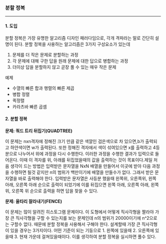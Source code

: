 ### 분할 정복

------

#### 1. 도입

분할 정복은 가장 유명한 알고리즘 디자인 패러다임으로, 각개 격파라는 말로 간단히 설명이 된다. 분할 정복을 사용하는 알고리즘은 3가지 구성요소가 있는데

1. 문제를 더 작은 문제로 분할하는 과정
2. 각 문제에 대해 구한 답을 원래 문제에 대한 답으로 병합하는 과정
3. 더이상 답을 분할하지 않고 곧장 풀 수 있는 매우 작은 문제

예제

- 수열의 빠른 합과 행렬의 빠른 제곱
- 병합 정렬
- 퀵정렬
- 카라츠바 빠른 곱셈



#### 2. 분할 정복

**문제: 쿼드 트리 뒤집기(QUADTREE)**

이 문제는 nxn격자에 정해진 크기 만큼 같은 색깔인 검은색으로 차 있으면,b가 출력되고 하얀색이면 w가 출력된다. 또한 정해진 격자에서 색이 섞여있으면 x를 출력하고 4등분으로 나누어서 위에 과정을 다시 수행한다. 이러한 과정을 수행한 결과가 입력으로 들어온다. 이때 이 격자를 위, 아래를 뒤집었을때의 값을 출력하는 것이 목표이다.제일 처음 생각이 드는 방법은 입력받은 문자열을 NxN 배열을 만들어서 이곳에 받아 다음 과정을 수행하면 될것 같지만 n의 범위가 백만이기에 배열을 만들수가 없다. 그래서 받은 문자열을 바로 출력해야 한다. 입력받은 문자열은 사등분 했을때 왼쪽위, 오른쪽위, 왼쪽 아래, 오른쪽 아래 순으로 출력이 되었기에 이를 뒤집으면 왼쪽 아래, 오른쪽 아래, 왼쪽 위, 오른쪽 위 순으로 출력을 하면 답을 찾을 수 있다.

**문제: 울타리 잘라내기(FENCE)**

이 문제는 많이 알려진 히스토그램 문제이다. 이 도형에서 어떻게 직사각형을 짤라야 가장 큰 직사각형을 구할 수 있는지를 보는 문제인데 n의 범위가 20000이기에 n^2으로는 구할수 없다. 때문에 분할 정복을 사용해서 구해야 한다. 설계할때 가장 큰 직사각형이 있을 경우는 3가지이다. 어떤 기준이 되는 기둥으로 1. 왼쪽에 있을때 2. 오른쪽에 있을때 3. 현재 가운데 걸쳐있을때이다. 이를 생각하여 분할 정복을 실시하면 풀수 있다.
